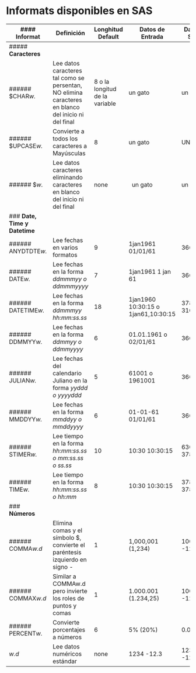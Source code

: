 Informats disponibles en SAS
============================

|#### **Informat** | **Definición** | **Longhitud Default** | **Datos de Entrada** | **Datos de Salida** | **Ejemplo de Input** |
| --- | --- | --- | --- | --- | --- |
|##### **Caracteres** |
|###### $CHAR*w.* | Lee datos caracteres tal como se persentan, NO elimina caracteres en blanco del inicio ni del final | 8 o la longitud de la variable |   un gato  |   un gato | INPUT variable *$CHAR10.* |
###### $UPCASE*w.* | Convierte a todos los caracteres a Mayúsculas | 8 | un gato | UN GATO | INPUT variable *$UPCASE10.*
###### $*w.* | Lee datos caracteres eliminando caracteres en blanco del inicio ni del final | none |   un gato | un gato | INPUT variable *$10.*
### **Date, Time y Datetime** |
###### ANYDTDTE*w.* | Lee fechas en varios formatos | 9 | 1jan1961 01/01/61 | 366 366 | INPUT variable ANYDTDTE10.
###### DATE*w.* | Lee fechas en la forma *ddmmmyy o ddmmmyyyy* | 7 | 1jan1961 1 jan 61 | 366 366 | INPUT variable DATE10.
###### DATETIME*w.* | Lee fechas en la forma *ddmmmyy hh:mm:ss.ss* | 18 | 1jan1960 10:30:15 o 1jan61,10:30:15 | 37815 31660215 | INPUT variable DATETIME18.
###### DDMMYY*w.* | Lee fechas en la forma *ddmmyy o ddmmyyyy* | 6 | 01.01.1961 o 02/01/61 | 366 367 | INPUT variable DDMMYY8.
###### JULIAN*w.* | Lee fechas del calendario Juliano en la forma *yyddd o yyyyddd* | 5 | 61001 o 1961001 | 366 366 | INPUT variable JULIAN7.
###### MMDDYY*w.* | Lee fechas en la forma *mmddyy o mmddyyyy* | 6 | 01-01-61 01/01/61 | 366 366 | INPUT variable MMDDYY8.
###### STIMER*w.* | Lee tiempo en la forma *hh:mm:ss.ss o mm:ss.ss o ss.ss* | 10 | 10:30 10:30:15 | 630 37815 | INPUT variable STIMER8.
###### TIME*w.* | Lee tiempo en la forma *hh:mm:ss.ss o hh:mm* | 8 | 10:30 10:30:15 | 37800 37815 | INPUT variable TIME8.
### **Números** |
###### COMMA*w.d* | Elimina comas y el símbolo $, convierte el paréntesis izquierdo en signo - | 1 | 1,000,001 (1,234) | 1000001 -1234 | INPUT variable COMMA10.
###### COMMAX*w.d* | Similar a COMMAw.d pero invierte los roles de puntos y comas | 1 | 1.000.001 (1.234,25) | 1000001 -1234.25 | INPUT variable COMMAX10.
###### PERCENT*w.* | Convierte porcentajes a números | 6 | 5% (20%) | 0.05 -0.2 | INPUT variable PERCENT5.
*w.d* | Lee datos numéricos estándar | none | 1234 -12.3 | 123.4 -12.3 | INPUT variable 5.1
